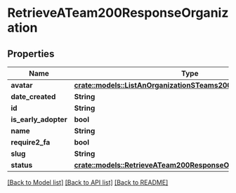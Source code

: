 # RetrieveATeam200ResponseOrganization

## Properties

Name | Type | Description | Notes
------------ | ------------- | ------------- | -------------
**avatar** | [**crate::models::ListAnOrganizationSTeams200ResponseInnerAvatar**](List_an_Organization_s_Teams_200_response_inner_avatar.md) |  | 
**date_created** | **String** |  | 
**id** | **String** |  | 
**is_early_adopter** | **bool** |  | 
**name** | **String** |  | 
**require2_fa** | **bool** |  | 
**slug** | **String** |  | 
**status** | [**crate::models::RetrieveATeam200ResponseOrganizationStatus**](Retrieve_a_Team_200_response_organization_status.md) |  | 

[[Back to Model list]](../README.md#documentation-for-models) [[Back to API list]](../README.md#documentation-for-api-endpoints) [[Back to README]](../README.md)


